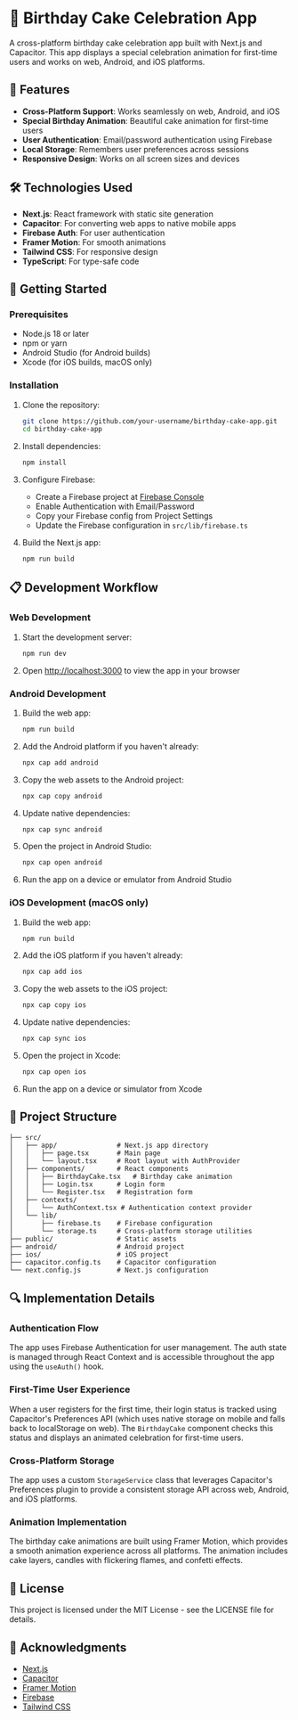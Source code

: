# 🎂 Birthday Cake Celebration App

A cross-platform birthday cake celebration app built with Next.js and Capacitor. This app displays a special celebration animation for first-time users and works on web, Android, and iOS platforms.

## 📱 Features

- **Cross-Platform Support**: Works seamlessly on web, Android, and iOS
- **Special Birthday Animation**: Beautiful cake animation for first-time users
- **User Authentication**: Email/password authentication using Firebase
- **Local Storage**: Remembers user preferences across sessions
- **Responsive Design**: Works on all screen sizes and devices

## 🛠️ Technologies Used

- **Next.js**: React framework with static site generation
- **Capacitor**: For converting web apps to native mobile apps
- **Firebase Auth**: For user authentication
- **Framer Motion**: For smooth animations
- **Tailwind CSS**: For responsive design
- **TypeScript**: For type-safe code

## 🚀 Getting Started

### Prerequisites

- Node.js 18 or later
- npm or yarn
- Android Studio (for Android builds)
- Xcode (for iOS builds, macOS only)

### Installation

1. Clone the repository:

   ```bash
   git clone https://github.com/your-username/birthday-cake-app.git
   cd birthday-cake-app
   ```

2. Install dependencies:

   ```bash
   npm install
   ```

3. Configure Firebase:

   - Create a Firebase project at [Firebase Console](https://console.firebase.google.com/)
   - Enable Authentication with Email/Password
   - Copy your Firebase config from Project Settings
   - Update the Firebase configuration in `src/lib/firebase.ts`

4. Build the Next.js app:
   ```bash
   npm run build
   ```

## 📋 Development Workflow

### Web Development

1. Start the development server:

   ```bash
   npm run dev
   ```

2. Open [http://localhost:3000](http://localhost:3000) to view the app in your browser

### Android Development

1. Build the web app:

   ```bash
   npm run build
   ```

2. Add the Android platform if you haven't already:

   ```bash
   npx cap add android
   ```

3. Copy the web assets to the Android project:

   ```bash
   npx cap copy android
   ```

4. Update native dependencies:

   ```bash
   npx cap sync android
   ```

5. Open the project in Android Studio:

   ```bash
   npx cap open android
   ```

6. Run the app on a device or emulator from Android Studio

### iOS Development (macOS only)

1. Build the web app:

   ```bash
   npm run build
   ```

2. Add the iOS platform if you haven't already:

   ```bash
   npx cap add ios
   ```

3. Copy the web assets to the iOS project:

   ```bash
   npx cap copy ios
   ```

4. Update native dependencies:

   ```bash
   npx cap sync ios
   ```

5. Open the project in Xcode:

   ```bash
   npx cap open ios
   ```

6. Run the app on a device or simulator from Xcode

## 📁 Project Structure

```
├── src/
│   ├── app/               # Next.js app directory
│   │   ├── page.tsx       # Main page
│   │   └── layout.tsx     # Root layout with AuthProvider
│   ├── components/        # React components
│   │   ├── BirthdayCake.tsx   # Birthday cake animation
│   │   ├── Login.tsx      # Login form
│   │   └── Register.tsx   # Registration form
│   ├── contexts/
│   │   └── AuthContext.tsx # Authentication context provider
│   └── lib/
│       ├── firebase.ts    # Firebase configuration
│       └── storage.ts     # Cross-platform storage utilities
├── public/                # Static assets
├── android/               # Android project
├── ios/                   # iOS project
├── capacitor.config.ts    # Capacitor configuration
└── next.config.js         # Next.js configuration
```

## 🔍 Implementation Details

### Authentication Flow

The app uses Firebase Authentication for user management. The auth state is managed through React Context and is accessible throughout the app using the `useAuth()` hook.

### First-Time User Experience

When a user registers for the first time, their login status is tracked using Capacitor's Preferences API (which uses native storage on mobile and falls back to localStorage on web). The `BirthdayCake` component checks this status and displays an animated celebration for first-time users.

### Cross-Platform Storage

The app uses a custom `StorageService` class that leverages Capacitor's Preferences plugin to provide a consistent storage API across web, Android, and iOS platforms.

### Animation Implementation

The birthday cake animations are built using Framer Motion, which provides a smooth animation experience across all platforms. The animation includes cake layers, candles with flickering flames, and confetti effects.

## 📝 License

This project is licensed under the MIT License - see the LICENSE file for details.

## 🙏 Acknowledgments

- [Next.js](https://nextjs.org/)
- [Capacitor](https://capacitorjs.com/)
- [Framer Motion](https://www.framer.com/motion/)
- [Firebase](https://firebase.google.com/)
- [Tailwind CSS](https://tailwindcss.com/)
